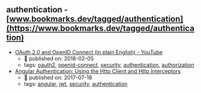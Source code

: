 authentication - [www.bookmarks.dev/tagged/authentication](https://www.bookmarks.dev/tagged/authentication)
---
* [OAuth 2.0 and OpenID Connect (in plain English) - YouTube](https://www.youtube.com/watch?v=996OiexHze0)
    * :calendar: published on: 2018-02-05
    * tags: [oauth2](../tagged/oauth2.md), [openid-connect](../tagged/openid-connect.md), [security](../tagged/security.md), [authentication](../tagged/authentication.md), [authorization](../tagged/authorization.md)
* [Angular Authentication: Using the Http Client and Http Interceptors](https://medium.com/@ryanchenkie_40935/angular-authentication-using-the-http-client-and-http-interceptors-2f9d1540eb8)
    * :calendar: published on: 2017-07-18
    * tags: [angular](../tagged/angular.md), [jwt](../tagged/jwt.md), [security](../tagged/security.md), [authentication](../tagged/authentication.md)
